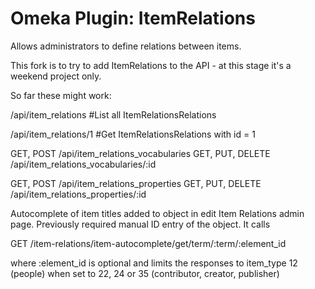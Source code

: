Omeka Plugin: ItemRelations
====================

Allows administrators to define relations between items.

This fork is to try to add ItemRelations to the API - at this stage it's a weekend project only.

So far these might work:

/api/item\_relations #List all ItemRelationsRelations

/api/item\_relations/1 #Get ItemRelationsRelations with id = 1

GET, POST  /api/item_relations_vocabularies
GET, PUT, DELETE /api/item_relations_vocabularies/:id

GET, POST  /api/item_relations_properties
GET, PUT, DELETE /api/item_relations_properties/:id

Autocomplete of item titles added to object in edit Item Relations admin page.  Previously required manual ID entry of the object.  It calls

GET /item-relations/item-autocomplete/get/term/:term/:element_id

where :element_id is optional and limits the responses to item_type 12 (people) when set to 22, 24 or 35 (contributor, creator, publisher)
